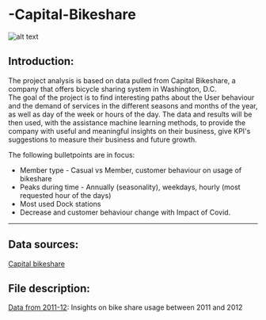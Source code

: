 # -Capital-Bikeshare

![alt text](https://thumbs.dreamstime.com/b/september-washington-dc-close-up-capital-bikeshare-bike-rental-system-residents-tourists-district-columbia-141486725.jpg)

## Introduction:
The project analysis is based on data pulled from Capital Bikeshare, a company that offers bicycle sharing system in Washington, D.C.  
The goal of the project is to find interesting paths about the User behaviour and the demand of services in the different seasons and months of the year, as well as day of the week or hours of the day. The data and results will be then used, with the assistance machine learning methods, to provide the company with useful and meaningful insights on their business, give KPI's suggestions to measure their business and future growth.  

The following bulletpoints are in focus:

-  Member type - Casual vs Member, customer behaviour on usage of bikeshare
-  Peaks during time - Annually (seasonality), weekdays, hourly (most requested hour of the days)
-  Most used Dock stations
-  Decrease and customer behaviour change with Impact of Covid.

-----

## Data sources:
[Capital bikeshare](https://www.capitalbikeshare.com/system-data)

## File description:
[Data from 2011-12](https://github.com/davidellavalle/Capital-Bikeshare/tree/main/2011-12): Insights on bike share usage between 2011 and 2012  



## 
